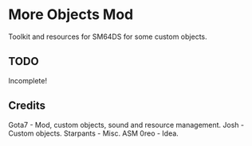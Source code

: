 # More Objects Mod
Toolkit and resources for SM64DS for some custom objects.

## TODO
Incomplete!

## Credits
Gota7 - Mod, custom objects, sound and resource management.
Josh - Custom objects.
Starpants - Misc. ASM
0reo - Idea.
